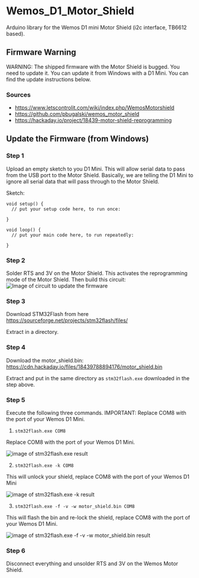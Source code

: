 # Wemos_D1_Motor_Shield
Arduino library for the Wemos D1 mini Motor Shield (i2c interface, TB6612 based).

## Firmware Warning

WARNING: The shipped firmware with the Motor Shield is bugged. You need to update it. You can update it from Windows with a D1 Mini. You can find the update instructions below.

### Sources

* https://www.letscontrolit.com/wiki/index.php/WemosMotorshield
* https://github.com/pbugalski/wemos_motor_shield
* https://hackaday.io/project/18439-motor-shield-reprogramming

## Update the Firmware (from Windows)

### Step 1 

Upload an empty sketch to you D1 Mini. This will allow serial data to pass from the USB port to the Motor Shield. Basically, we are telling the D1 Mini to ignore all serial data that will pass through to the Motor Shield.

Sketch:
```
void setup() {
  // put your setup code here, to run once:

}

void loop() {
  // put your main code here, to run repeatedly:

}
```

### Step 2

Solder RTS and 3V on the Motor Shield. This activates the reprogramming mode of the Motor Shield. Then build this circuit:
![Image of circuit to update the firmware](https://github.com/thomasfredericks/wemos_motor_shield/blob/master/doc/wemos_motor_update_firmware.png?raw=true)

### Step 3

Download STM32Flash from here https://sourceforge.net/projects/stm32flash/files/

Extract in a directory.

### Step 4

Download the motor_shield.bin: https://cdn.hackaday.io/files/18439788894176/motor_shield.bin

Extract and put in the same directory as ```stm32flash.exe``` downloaded in the step above.

### Step 5

Execute the following three commands. IMPORTANT: Replace COM8 with the port of your Wemos D1 Mini.


1) ```stm32flash.exe COM8``` 

Replace COM8 with the port of your Wemos D1 Mini.

![image of stm32flash.exe result](https://github.com/thomasfredericks/wemos_motor_shield/blob/master/doc/update_command_a.png?raw=true)

2) ```stm32flash.exe -k COM8``` 

This will unlock your shield, replace COM8 with the port of your Wemos D1 Mini

![image of stm32flash.exe -k result](https://github.com/thomasfredericks/wemos_motor_shield/blob/master/doc/update_command_b.png?raw=true)

3) ```stm32flash.exe -f -v -w motor_shield.bin COM8``` 

This will flash the bin and re-lock the shield, replace COM8 with the port of your Wemos D1 Mini.

![image of stm32flash.exe -f -v -w motor_shield.bin result](https://github.com/thomasfredericks/wemos_motor_shield/blob/master/doc/update_command_c.png?raw=true)

### Step 6

Disconnect everything and unsolder RTS and 3V on the Wemos Motor Shield.


